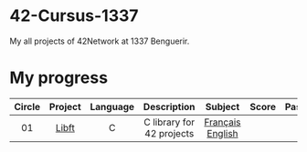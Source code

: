 # 42-Cursus-1337
My all projects of 42Network at 1337 Benguerir.

# My progress
|Circle | Project | Language | Description | Subject | Score | Pass | Level |
|:-----:|:-------:|:--------:|:-----------:|:-------:|:-----:|:----:|:-----:|
|01| [Libft](./0_Libft/) | C | C library for 42 projects | [Français](./0_Libft/Subjects/fr.subject.pdf) [English](./0_Libft/Subjects/en.subject.pdf) |
